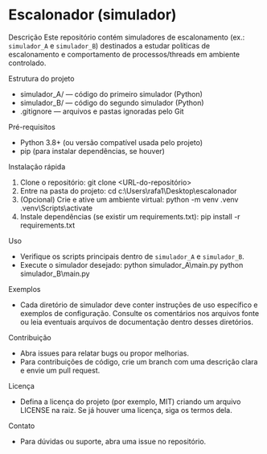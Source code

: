 # Escalonador (simulador)

Descrição
Este repositório contém simuladores de escalonamento (ex.: `simulador_A` e `simulador_B`) destinados a estudar políticas de escalonamento e comportamento de processos/threads em ambiente controlado.

Estrutura do projeto
- simulador_A/ — código do primeiro simulador (Python)
- simulador_B/ — código do segundo simulador (Python)
- .gitignore — arquivos e pastas ignoradas pelo Git

Pré-requisitos
- Python 3.8+ (ou versão compatível usada pelo projeto)
- pip (para instalar dependências, se houver)

Instalação rápida
1. Clone o repositório:
   git clone <URL-do-repositório>
2. Entre na pasta do projeto:
   cd c:\Users\rafa1\Desktop\escalonador
3. (Opcional) Crie e ative um ambiente virtual:
   python -m venv .venv
   .venv\Scripts\activate
4. Instale dependências (se existir um requirements.txt):
   pip install -r requirements.txt

Uso
- Verifique os scripts principais dentro de `simulador_A` e `simulador_B`.
- Execute o simulador desejado:
  python simulador_A\main.py
  python simulador_B\main.py

Exemplos
- Cada diretório de simulador deve conter instruções de uso específico e exemplos de configuração. Consulte os comentários nos arquivos fonte ou leia eventuais arquivos de documentação dentro desses diretórios.

Contribuição
- Abra issues para relatar bugs ou propor melhorias.
- Para contribuições de código, crie um branch com uma descrição clara e envie um pull request.

Licença
- Defina a licença do projeto (por exemplo, MIT) criando um arquivo LICENSE na raiz. Se já houver uma licença, siga os termos dela.

Contato
- Para dúvidas ou suporte, abra uma issue no repositório.